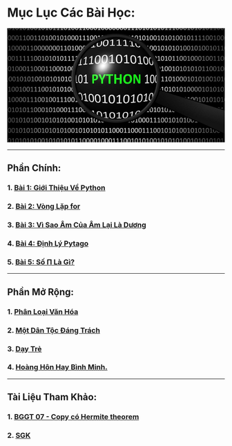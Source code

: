 # Mục Lục Các Bài Học:
![](images/background.jpg)

---
## Phần Chính:
### 1. [Bài 1: Giới Thiệu Về  Python](tutorial/1.md)
### 2. [Bài 2: Vòng Lặp for](tutorial/2.md)
### 3. [Bài 3: Vì Sao Âm Của Âm Lại Là Dương](tutorial/3.md)
### 4. [Bài 4: Định Lý Pytago](tutorial/4.md)
### 5. [Bài 5: Số Π Là Gì?](tutorial/5.md)

---
## Phần Mở Rộng:
### 1. [Phân Loại Văn Hóa](extends/plvh.md)
### 2. [Một Dân Tộc Đáng Trách](extends/mdtdt.md)
### 3. [Dạy Trẻ](extends/dt.md)
### 4. [Hoàng Hôn Hay Bình Minh.](extends/hhhbm.md)


---
## Tài Liệu Tham Khảo:

### 1. [BGGT 07 - Copy có Hermite theorem](files/BGGT%2007%20-%20Copy%20c%C3%B3%20Hermite%20theorem.pdf)
### 2. [SGK](https://drive.google.com/drive/folders/13nujCRm-0coPbRiFW2jsu7zMj5abbmjy?usp=sharing)